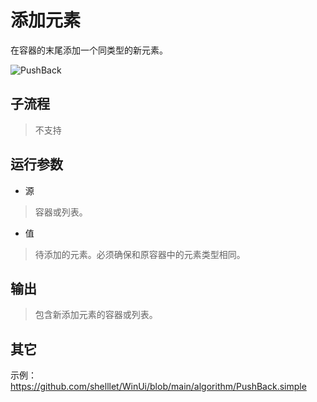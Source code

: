 # 添加元素 
在容器的末尾添加一个同类型的新元素。

![PushBack](./images/18.png ':size=90%')

## 子流程

> 不支持

## 运行参数

* 源
> 容器或列表。

* 值
> 待添加的元素。必须确保和原容器中的元素类型相同。

## 输出

> 包含新添加元素的容器或列表。


## 其它

示例：https://github.com/shelllet/WinUi/blob/main/algorithm/PushBack.simple





